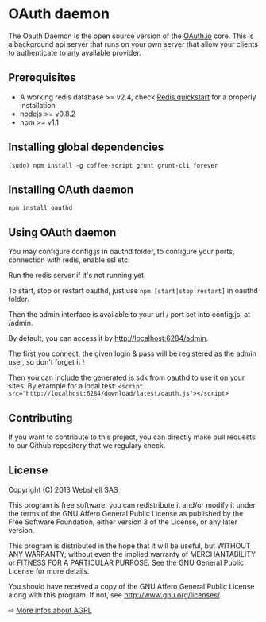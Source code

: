 # OAuth daemon

The Oauth Daemon is the open source version of the [OAuth.io](https://oauth.io) core. This is a background api server that runs on your own server that allow your clients to authenticate to any available provider.

## Prerequisites

- A working redis database >= v2.4, check [Redis quickstart](http://redis.io/topics/quickstart) for a properly installation
- nodejs >= v0.8.2
- npm >= v1.1

## Installing global dependencies

`(sudo) npm install -g coffee-script grunt grunt-cli forever`

## Installing OAuth daemon

`npm install oauthd`

## Using OAuth daemon

You may configure config.js in oauthd folder, to configure your ports, connection with redis, enable ssl etc.

Run the redis server if it's not running yet.

To start, stop or restart oauthd, just use
`npm [start|stop|restart]` in oauthd folder.

Then the admin interface is available to your url / port set into config.js, at /admin.

By default, you can access it by [http://localhost:6284/admin](http://localhost:6284/admin).

The first you connect, the given login & pass will be registered as the admin user, so don't forget it !

Then you can include the generated js sdk from oauthd to use it on your sites. By example for a local test:
`<script src="http://localhost:6284/download/latest/oauth.js"></script>`

## Contributing

If you want to contribute to this project, you can directly make pull requests to our Github repository that we regulary check.

## License

Copyright (C) 2013 Webshell SAS

This program is free software: you can redistribute it and/or modify
it under the terms of the GNU Affero General Public License as published by
the Free Software Foundation, either version 3 of the License, or
any later version.

This program is distributed in the hope that it will be useful,
but WITHOUT ANY WARRANTY; without even the implied warranty of
MERCHANTABILITY or FITNESS FOR A PARTICULAR PURPOSE. See the
GNU General Public License for more details.

You should have received a copy of the GNU Affero General Public License
along with this program. If not, see <http://www.gnu.org/licenses/>.

⇨ [More infos about AGPL](http://www.tldrlegal.com/license/gnu-affero-general-public-license-v3-%28agpl-3.0%29)
